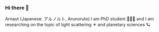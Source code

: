 ### Hi there 👋
Arnaut (Japanese: アルノルト, Arunoruto)
I am PhD student 🧑🏻‍🎓 and I am researching on the topic of light scattering ✴️ and planetary sciences 🪐

<!--
**arunoruto/arunoruto** is a ✨ _special_ ✨ repository because its `README.md` (this file) appears on your GitHub profile.

Here are some ideas to get you started:

- 🔭 I’m currently working on ...
- 🌱 I’m currently learning ...
- 👯 I’m looking to collaborate on ...
- 🤔 I’m looking for help with ...
- 💬 Ask me about ...
- 📫 How to reach me: ...
- 😄 Pronouns: ...
- ⚡ Fun fact: ...
-->
